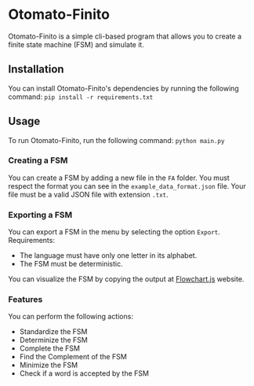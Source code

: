 # Otomato-Finito

Otomato-Finito is a simple cli-based program that allows you to create a finite state machine (FSM) and simulate it.

## Installation
You can install Otomato-Finito's dependencies by running the following command:
```pip install -r requirements.txt```

## Usage
To run Otomato-Finito, run the following command:
```python main.py```

### Creating a FSM
You can create a FSM by adding a new file in the ``FA`` folder.
You must respect the format you can see in the ``example_data_format.json`` file.
Your file must be a valid JSON file with extension ``.txt``.

### Exporting a FSM
You can export a FSM in the menu by selecting the option ``Export``.
Requirements:
- The language must have only one letter in its alphabet.
- The FSM must be deterministic.

You can visualize the FSM by copying the output at [Flowchart.js](http://flowchart.js.org/) website.

### Features
You can perform the following actions:
- Standardize the FSM
- Determinize the FSM
- Complete the FSM
- Find the Complement of the FSM
- Minimize the FSM
- Check if a word is accepted by the FSM